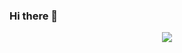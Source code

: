 ### Hi there 👋

<p align="center">
  <img src ="https://github-readme-stats.vercel.app/api?username=RUBAIATH-E-ULFATH&show_icons=true&count_private=true&theme=default&hide_border=true&hide=issues,contribs&include_all_commits=true">
</p>

<!--
**RUBAIATH-E-ULFATH/RUBAIATH-E-ULFATH** is a ✨ _special_ ✨ repository because its `README.md` (this file) appears on your GitHub profile.

Here are some ideas to get you started:

- 🔭 I’m currently working on ...
- 🌱 I’m currently learning ...
- 👯 I’m looking to collaborate on ...
- 🤔 I’m looking for help with ...
- 💬 Ask me about ...
- 📫 How to reach me: ...
- 😄 Pronouns: ...
- ⚡ Fun fact: ...
-->
